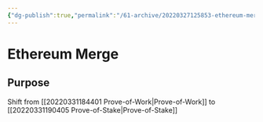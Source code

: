 ```yaml
---
{"dg-publish":true,"permalink":"/61-archive/20220327125853-ethereum-merge/","dgHomeLink":true,"dgPassFrontmatter":false}
---
```



# Ethereum Merge

## Purpose

Shift from [[20220331184401 Prove-of-Work|Prove-of-Work]] to [[20220331190405 Prove-of-Stake|Prove-of-Stake]]
